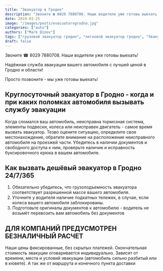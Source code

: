 ```yaml
---
title: "Эвакуатор в Гродно"
description: "Звоните ☎ 8029 7880708. Наши водители уже готовы выехать! Надёжная служба эвакуации вашего автомобиля с лучшей ценой в Гродно и области!"
date: 2019-03-25
image: "/images/posts/evacuatorvgrodno.jpg"
categories: ["auto"]
authors: ["Mark Dinov"]
tags: ["грузовой эвакуатор гродно", "легковой эвакуатор гродно", "Эвакуатор", "эвакуатор в гродно", "эвакуатор гродно цены"]
draft: false
---
```


Звоните ☎ 8029 7880708. Наши водители уже готовы выехать!

Надёжная служба эвакуации вашего автомобиля с лучшей ценой в Гродно и области!

Просто позвоните - мы уже готовы выехать!


## Круглосуточный эвакуатор в Гродно - когда и при каких поломках автомобиля вызывать службу эвакуации

Когда сломался ваш автомобиль, неисправна тормозная система, элементы подвески, колеса или неисправен двигатель - самое время вызвать эвакуатор. Тезво оцените ситуацию, определите свое местонахождение, обратите внимание на расположение неисправного автомобиля на проезжей части. Убедитесь в наличии документов и свободного доступа к ним, проверьте наличие и исправность буксировочного крюка в вашем автомобиле.

## Как вызвать дешёвый эвакуатор в Гродно 24/7/365

1. Обязательно убедитесь, что грузоподъемность эвакуатора соответствует разрешенной массе вашего автомобиля.
2. Уточните у водителя наличие подкатных тележек, в случае, если колеса вашего автомобиля заблокированы.
3. Подготовьте оригиналы документов к автомобилю - водитель не возьмёт перевозить вам автомобиль без документов

## ДЛЯ КОМПАНИЙ ПРЕДУСМОТРЕН БЕЗНАЛИЧНЫЙ РАСЧЕТ

Наши цены фиксированные, без скрытых платежей. Окончательная стоимость эвакуции оговаривается индивидуально. Зависит от времени, места и условий эвакуации (автомобиль сильно разбитый или в кювете). А так же от маршрута и конечного пункта доставки
